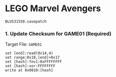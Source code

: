 #  LEGO Marvel Avengers 

`BLUS31550.savepatch`

### 1. Update Checksum for GAME01 (Required)

Target File: `GAME01`

```
set [end]:read(0x14,4)
set range:0x18,[end]+0x17
set [hash]:fnv1:0xFFFFFFFF
set [hash]:xor:FFFFFFFF
write at 0x0010:[hash]
```


